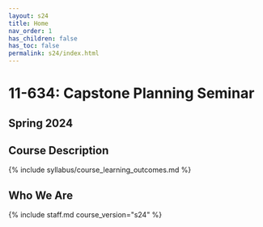 ```yaml
---
layout: s24
title: Home
nav_order: 1
has_children: false
has_toc: false
permalink: s24/index.html
---
```


# 11-634: Capstone Planning Seminar

## Spring 2024

## Course Description

{% include syllabus/course_learning_outcomes.md %}

## Who We Are

{% include staff.md course_version="s24" %}